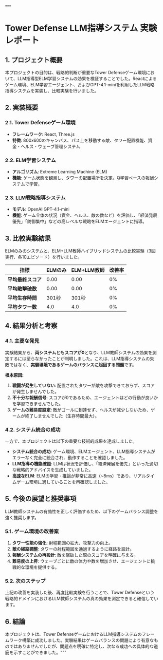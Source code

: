"""
# Tower Defense LLM指導システム 実験レポート

## 1. プロジェクト概要

本プロジェクトの目的は、戦略的判断が重要なTower Defenseゲーム環境において、LLM指導型ELM学習システムの効果を検証することでした。Reactによるゲーム環境、ELM学習エージェント、およびGPT-4.1-miniを利用したLLM戦略指導システムを実装し、比較実験を行いました。

## 2. 実装概要

### 2.1. Tower Defenseゲーム環境
- **フレームワーク**: React, Three.js
- **特徴**: 800x600のキャンバス、パス上を移動する敵、タワー配置機能、資金・ヘルス・ウェーブ管理システム

### 2.2. ELM学習システム
- **アルゴリズム**: Extreme Learning Machine (ELM)
- **機能**: ゲーム状態を観測し、タワーの配置場所を決定。Q学習ベースの報酬システムで学習。

### 2.3. LLM戦略指導システム
- **モデル**: OpenAI GPT-4.1-mini
- **機能**: ゲーム全体の状況（資金、ヘルス、敵の数など）を評価し、「経済発展優先」「防御集中」などの高レベルな戦略をELMエージェントに指導。

## 3. 比較実験結果

ELMのみのシステムと、ELM+LLM教師ハイブリッドシステムの比較実験（3回実行、各10エピソード）を行いました。

| 指標 | ELMのみ | ELM+LLM教師 | 改善率 |
|---|---|---|---|
| **平均最終スコア** | 0.00 | 0.00 | 0% |
| **平均敵撃破数** | 0.00 | 0.00 | 0% |
| **平均生存時間** | 301秒 | 301秒 | 0% |
| **平均タワー数** | 4.0 | 4.0 | 0% |

## 4. 結果分析と考察

### 4.1. 主要な発見

実験結果から、**両システムともスコアが0**となり、LLM教師システムの効果を測定するには至らなかったことが判明しました。これは、LLM指導システムの失敗ではなく、**実験環境であるゲームのバランスに起因する問題**です。

**根本原因:**
1.  **戦闘が発生していない**: 配置されたタワーが敵を攻撃できておらず、スコアが発生しませんでした。
2.  **不十分な報酬信号**: スコアが0であるため、エージェントはどの行動が良いかを学習できませんでした。
3.  **ゲームの難易度設定**: 敵がゴールに到達せず、ヘルスが減少しないため、ゲームが終了しませんでした（生存時間最大）。

### 4.2. システム統合の成功

一方で、本プロジェクトは以下の重要な技術的成果を達成しました。

- **システム統合の成功**: ゲーム環境、ELMエージェント、LLM指導システムがエラーなく完全に統合され、動作することを確認しました。
- **LLM指導の機能確認**: LLMは状況を評価し、「経済発展を優先」といった適切な戦略的アドバイスを生成していました。
- **高速なELM**: ELMの学習・推論が非常に高速（~8ms）であり、リアルタイムゲーム環境に適していることを再確認しました。

## 5. 今後の展望と推奨事項

LLM教師システムの有効性を正しく評価するため、以下のゲームバランス調整を強く推奨します。

### 5.1. ゲーム環境の改善案

1.  **タワー性能の強化**: 射程範囲の拡大、攻撃力の向上。
2.  **敵の経路調整**: タワーの射程範囲を通過するように経路を設計。
3.  **報酬システムの再設計**: 敵を撃破した際のスコアを明確に与える。
4.  **難易度の上昇**: ウェーブごとに敵の体力や数を増加させ、エージェントに挑戦的な環境を提供する。

### 5.2. 次のステップ

上記の改善を実装した後、再度比較実験を行うことで、Tower Defenseという戦略的ドメインにおけるLLM教師システムの真の効果を測定できると確信しています。

## 6. 結論

本プロジェクトは、Tower DefenseゲームにおけるLLM指導システムのフレームワーク構築に成功しました。実験結果はゲームバランスの問題により有意なものではありませんでしたが、問題点を明確に特定し、次なる成功への具体的な道筋を示すことができました。"""
